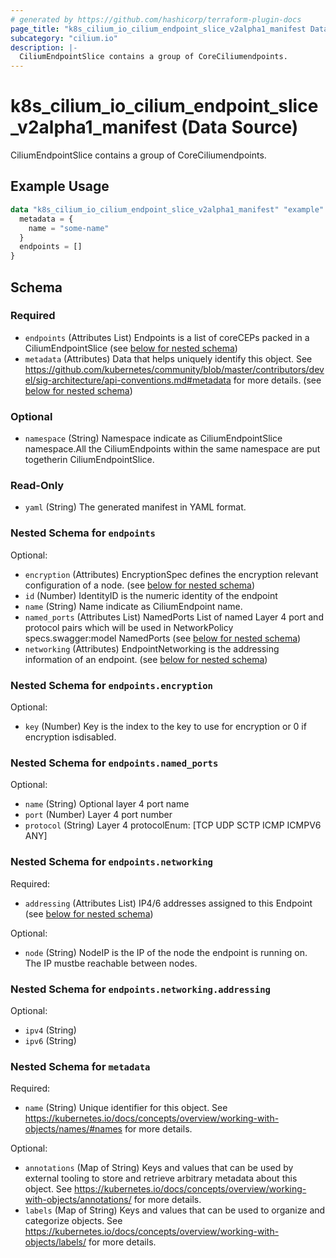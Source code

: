 ```yaml
---
# generated by https://github.com/hashicorp/terraform-plugin-docs
page_title: "k8s_cilium_io_cilium_endpoint_slice_v2alpha1_manifest Data Source - terraform-provider-k8s"
subcategory: "cilium.io"
description: |-
  CiliumEndpointSlice contains a group of CoreCiliumendpoints.
---
```


# k8s_cilium_io_cilium_endpoint_slice_v2alpha1_manifest (Data Source)

CiliumEndpointSlice contains a group of CoreCiliumendpoints.

## Example Usage

```terraform
data "k8s_cilium_io_cilium_endpoint_slice_v2alpha1_manifest" "example" {
  metadata = {
    name = "some-name"
  }
  endpoints = []
}
```

<!-- schema generated by tfplugindocs -->
## Schema

### Required

- `endpoints` (Attributes List) Endpoints is a list of coreCEPs packed in a CiliumEndpointSlice (see [below for nested schema](#nestedatt--endpoints))
- `metadata` (Attributes) Data that helps uniquely identify this object. See https://github.com/kubernetes/community/blob/master/contributors/devel/sig-architecture/api-conventions.md#metadata for more details. (see [below for nested schema](#nestedatt--metadata))

### Optional

- `namespace` (String) Namespace indicate as CiliumEndpointSlice namespace.All the CiliumEndpoints within the same namespace are put togetherin CiliumEndpointSlice.

### Read-Only

- `yaml` (String) The generated manifest in YAML format.

<a id="nestedatt--endpoints"></a>
### Nested Schema for `endpoints`

Optional:

- `encryption` (Attributes) EncryptionSpec defines the encryption relevant configuration of a node. (see [below for nested schema](#nestedatt--endpoints--encryption))
- `id` (Number) IdentityID is the numeric identity of the endpoint
- `name` (String) Name indicate as CiliumEndpoint name.
- `named_ports` (Attributes List) NamedPorts List of named Layer 4 port and protocol pairs which will be used in NetworkPolicy specs.swagger:model NamedPorts (see [below for nested schema](#nestedatt--endpoints--named_ports))
- `networking` (Attributes) EndpointNetworking is the addressing information of an endpoint. (see [below for nested schema](#nestedatt--endpoints--networking))

<a id="nestedatt--endpoints--encryption"></a>
### Nested Schema for `endpoints.encryption`

Optional:

- `key` (Number) Key is the index to the key to use for encryption or 0 if encryption isdisabled.


<a id="nestedatt--endpoints--named_ports"></a>
### Nested Schema for `endpoints.named_ports`

Optional:

- `name` (String) Optional layer 4 port name
- `port` (Number) Layer 4 port number
- `protocol` (String) Layer 4 protocolEnum: [TCP UDP SCTP ICMP ICMPV6 ANY]


<a id="nestedatt--endpoints--networking"></a>
### Nested Schema for `endpoints.networking`

Required:

- `addressing` (Attributes List) IP4/6 addresses assigned to this Endpoint (see [below for nested schema](#nestedatt--endpoints--networking--addressing))

Optional:

- `node` (String) NodeIP is the IP of the node the endpoint is running on. The IP mustbe reachable between nodes.

<a id="nestedatt--endpoints--networking--addressing"></a>
### Nested Schema for `endpoints.networking.addressing`

Optional:

- `ipv4` (String)
- `ipv6` (String)




<a id="nestedatt--metadata"></a>
### Nested Schema for `metadata`

Required:

- `name` (String) Unique identifier for this object. See https://kubernetes.io/docs/concepts/overview/working-with-objects/names/#names for more details.

Optional:

- `annotations` (Map of String) Keys and values that can be used by external tooling to store and retrieve arbitrary metadata about this object. See https://kubernetes.io/docs/concepts/overview/working-with-objects/annotations/ for more details.
- `labels` (Map of String) Keys and values that can be used to organize and categorize objects. See https://kubernetes.io/docs/concepts/overview/working-with-objects/labels/ for more details.
